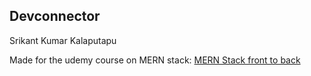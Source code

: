 
## Devconnector

Srikant Kumar Kalaputapu

Made for the udemy course on MERN stack: 
[MERN Stack front to back](https://www.udemy.com/mern-stack-front-to-back/)


